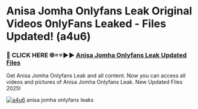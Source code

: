 # Anisa Jomha Onlyfans Leak Original Videos 0nlyFans Leaked - Files Updated! (a4u6)

<h3>🔴 CLICK HERE 🌐==►► <a href="https://tinyurl.com/x26r9saj" rel="nofollow">Anisa Jomha Onlyfans Leak Updated Files</a></h3>

Get Anisa Jomha Onlyfans Leak and all content. Now you can access all videos and pictures of Anisa Jomha Onlyfans Leak. New Updated Files 2025!

[![a4u6](https://i.imgur.com/LkgZPqh.gif)](https://tinyurl.com/x26r9saj)
anisa jomha onlyfans leaks